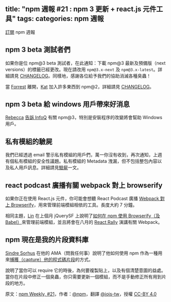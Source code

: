 title: "npm 週報 #21 : npm 3 更新 + react.js 元件工具"
tags:
categories: npm 週報
---

[訂閱](https://www.npmjs.com/npm-weekly) npm 週報

## npm 3 beta 測試者們

如果你是位 npm@3 beta 測試者，在此通知：下載 npm@3 最新及預備版（next versions）的標籤已經更改。現在請改用 `npm@3.x-next` 及 `npm@3.x-latest`。詳細請見 [CHANGELOG](https://github.com/npm/npm/blob/master/CHANGELOG.md)。同樣地，感謝各位給予我們的協助消滅各種臭蟲！

當 [Forrest](https://twitter.com/othiym23) 離開，[Kat](https://twitter.com/maybekatz) 加入許多東西到 npm@2，詳細請見 [CHANGELOG](https://github.com/npm/npm/blob/master/CHANGELOG.md#v2130-2015-07-02)。

## npm 3 beta 給 windows 用戶帶來好消息

[Rebecca](https://twitter.com/ReBeccaOrg) [告訴 InfoQ](http://www.infoq.com/news/2015/06/npm) 有關 npm@3，特別是安裝程序的改變將會幫助 Windows 用戶。

## 私有模組的驗屍

我們已經透過 email 警示私有模組的用戶們，萬一你沒有收到，再次通知，上週有個私有模組的安全性議題。私有模組的 Metadata 洩漏，但不包括整包內容以及私人用戶訊息。詳細請見[驗屍](http://status.npmjs.org/incidents/6r2jr0dd9kd5)一文。

##  react podcast 廣播有關 webpack 對上 browserify

如果你正在使用 React.js 元件，你可能會想聽 React Podcast 廣播 [Webpack 對上 Browserify](http://reactpodcast.com/2015/06/webpack-vs-browserify/)，用來管理前端模組相依的工具。長度大約 7 分鐘。

相同主題，[Lin](https://twitter.com/linclark) 在上個月 jQuerySF 上說明了[如何在 npm 使用 Browserify（及 Babel）](https://youtu.be/Tjwm9yPzBGg?t=6913)來管理前端模組，並且將會在八月的 [React Rally](http://www.reactrally.com/) 演講有關 Webpack。

## npm 現在是我的片段資料庫

[Sindre Sorhus](https://twitter.com/sindresorhus) 在他的 AMA（問我任何事）說明了他如何使用 npm 作為一種用來[捕獲（capture）他的程式碼片段](https://github.com/sindresorhus/ama/issues/10#issuecomment-117766328)的方式。

說明了當你可以 require 它的時後，為何要複製貼上，以及有個清楚意圖的益處。當你在片段中修正一個臭蟲，你只需要更新一個模組，而不是手動修正所有用到片段的地方。

原文：[npm Weekly, #21](http://blog.npmjs.org/post/123564120105/npm-weekly-21-npm-3-updates-react-js)，作者：[@npm](http://blog.npmjs.org/)，翻譯 [@iojs-tw](https://github.com/iojs/iojs-tw)，授權 [CC-BY 4.0](https://creativecommons.org/licenses/by/4.0/deed.zh_TW)
